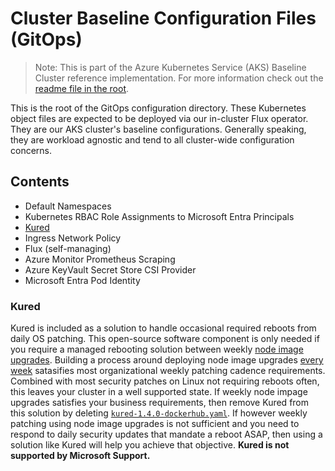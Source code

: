 # Cluster Baseline Configuration Files (GitOps)

> Note: This is part of the Azure Kubernetes Service (AKS) Baseline Cluster reference implementation. For more information check out the [readme file in the root](../README.md).

This is the root of the GitOps configuration directory. These Kubernetes object files are expected to be deployed via our in-cluster Flux operator. They are our AKS cluster's baseline configurations. Generally speaking, they are workload agnostic and tend to all cluster-wide configuration concerns.

## Contents

* Default Namespaces
* Kubernetes RBAC Role Assignments to Microsoft Entra Principals
* [Kured](#kured)
* Ingress Network Policy
* Flux (self-managing)
* Azure Monitor Prometheus Scraping
* Azure KeyVault Secret Store CSI Provider
* Microsoft Entra Pod Identity


### Kured

Kured is included as a solution to handle occasional required reboots from daily OS patching. This open-source software component is only needed if you require a managed rebooting solution between weekly [node image upgrades](https://docs.microsoft.com/azure/aks/node-image-upgrade). Building a process around deploying node image upgrades [every week](https://github.com/Azure/AKS/releases) satasifies most organizational weekly patching cadence requirements. Combined with most security patches on Linux not requiring reboots often, this leaves your cluster in a well supported state. If weekly node impage upgrades satisfies your business requirements, then remove Kured from this solution by deleting [`kured-1.4.0-dockerhub.yaml`](./kured-1.4.0-dockerhub.yaml). If however weekly patching using node image upgrades is not sufficient and you need to respond to daily security updates that mandate a reboot ASAP, then using a solution like Kured will help you achieve that objective. **Kured is not supported by Microsoft Support.**
